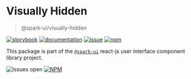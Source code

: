 # Visually Hidden
> @spark-ui/visually-hidden

[![storybook](https://img.shields.io/badge/storybook-black?logo=storybook)](https://sparkui.vercel.app/?path=/docs/components-visuallyhidden--docs)
[![documentation](https://img.shields.io/badge/documentation-black?logo=googledocs)](https://sparkui-adv.vercel.app/docs/components/visually-hidden)
[![issue](https://img.shields.io/badge/report%20a%20bug-black?logo=openbugbounty&logoColor=red)](https://github.com/adevinta/spark/issues/new?&projects=4&template=bug-report.yml&assignees=&labels=component,visually-hidden)
[![npm](https://img.shields.io/npm/dt/%40spark-ui/visually-hidden?logo=npm&labelColor=black)](https://www.npmjs.com/package/@spark-ui/visually-hidden)


This package is part of the [`@spark-ui`](https://github.com/adevinta/spark) react-js user interface component library project.

![Issues open](https://img.shields.io/github/issues-search/adevinta/spark?query=is%3Aopen%20label%3Acomponent%20label%3Avisually-hidden&logo=openbugbounty&logoColor=red&label=issues%20open&color=red&link=https%3A%2F%2Fgithub.com%2Fadevinta%2Fspark%2Fissues%3Fq%3Dis%253Aopen%2Blabel%253Acomponent%2Blabel%253Avisually-hidden)
[![NPM](https://img.shields.io/npm/l/%40spark-ui%2Fvisually-hidden)](https://github.com/adevinta/spark/blob/main/packages/components/visually-hidden/LICENSE.md)
